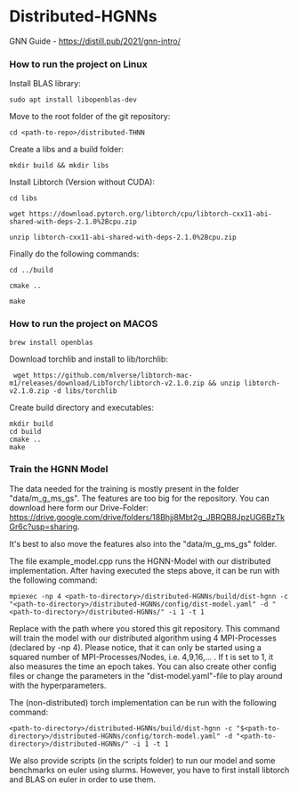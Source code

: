 # Distributed-HGNNs

GNN Guide - https://distill.pub/2021/gnn-intro/


### How to run the project on Linux

Install BLAS library:
```
sudo apt install libopenblas-dev
```

Move to the root folder of the git repository:
```
cd <path-to-repo>/distributed-THNN
```

Create a libs and a build folder:
```
mkdir build && mkdir libs
```

Install Libtorch (Version without CUDA):
```
cd libs
```
```
wget https://download.pytorch.org/libtorch/cpu/libtorch-cxx11-abi-shared-with-deps-2.1.0%2Bcpu.zip
```
```
unzip libtorch-cxx11-abi-shared-with-deps-2.1.0%2Bcpu.zip
```

Finally do the following commands:
```
cd ../build
```
```
cmake ..
```

```
make
```

### How to run the project on MACOS

```
brew install openblas
```
Download torchlib and install to lib/torchlib:
```
 wget https://github.com/mlverse/libtorch-mac-m1/releases/download/LibTorch/libtorch-v2.1.0.zip && unzip libtorch-v2.1.0.zip -d libs/torchlib
```

Create build directory and executables:
```
mkdir build
cd build
cmake ..
make
```


### Train the HGNN Model
The data needed for the training is mostly present in the folder "data/m_g_ms_gs". The features are too big for the repository. You can download here form our Drive-Folder:
https://drive.google.com/drive/folders/18Bhjj8Mbt2g_JBRQB8JpzUG6BzTkGr6c?usp=sharing. 

It's best to also move the features also into the "data/m_g_ms_gs" folder. 

The file example_model.cpp runs the HGNN-Model with our distributed implementation. After having executed the steps above, it can be run with the following command:
```
mpiexec -np 4 <path-to-directory>/distributed-HGNNs/build/dist-hgnn -c "<path-to-directory>/distributed-HGNNs/config/dist-model.yaml" -d "<path-to-directory>/distributed-HGNNs/" -i 1 -t 1
```
Replace <path-to-directory> with the path where you stored this git repository. This command will train the model with our distributed algorithm using 4 MPI-Processes (declared by -np 4). Please notice, that it can only be started using a squared number of MPI-Processes/Nodes, i.e. 4,9,16,... . If t is set to 1, it also measures the time an epoch takes. 
You can also create other config files or change the parameters in the "dist-model.yaml"-file to play around with the hyperparameters. 

The (non-distributed) torch implementation can be run with the following command:
```
<path-to-directory>/distributed-HGNNs/build/dist-hgnn -c "$<path-to-directory>/distributed-HGNNs/config/torch-model.yaml" -d "<path-to-directory>/distributed-HGNNs/" -i 1 -t 1
```

We also provide scripts (in the scripts folder) to run our model and some benchmarks on euler using slurms. However, you have to first install libtorch and BLAS on euler in order to use them. 








